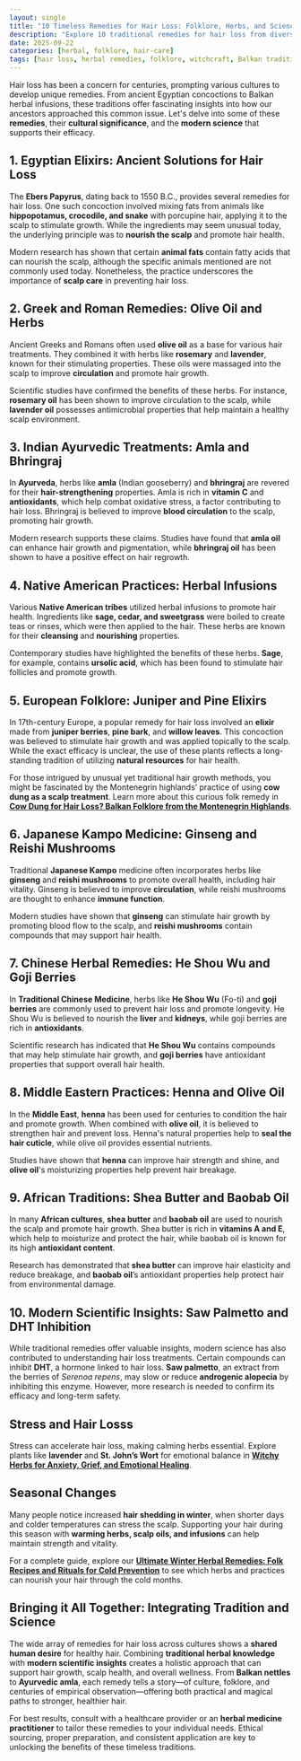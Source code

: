 ```yaml
---
layout: single
title: "10 Timeless Remedies for Hair Loss: Folklore, Herbs, and Science"
description: "Explore 10 traditional remedies for hair loss from diverse cultures, blending folklore, herbal traditions, and modern scientific insights."
date: 2025-09-22
categories: [herbal, folklore, hair-care]
tags: [hair loss, herbal remedies, folklore, witchcraft, Balkan traditions, WildWitchHerbs]
---
```


Hair loss has been a concern for centuries, prompting various cultures to develop unique remedies. From ancient Egyptian concoctions to Balkan herbal infusions, these traditions offer fascinating insights into how our ancestors approached this common issue. Let's delve into some of these **remedies**, their **cultural significance**, and the **modern science** that supports their efficacy.

## 1. Egyptian Elixirs: Ancient Solutions for Hair Loss

The **Ebers Papyrus**, dating back to 1550 B.C., provides several remedies for hair loss. One such concoction involved mixing fats from animals like **hippopotamus, crocodile, and snake** with porcupine hair, applying it to the scalp to stimulate growth. While the ingredients may seem unusual today, the underlying principle was to **nourish the scalp** and promote hair health.

Modern research has shown that certain **animal fats** contain fatty acids that can nourish the scalp, although the specific animals mentioned are not commonly used today. Nonetheless, the practice underscores the importance of **scalp care** in preventing hair loss.

## 2. Greek and Roman Remedies: Olive Oil and Herbs

Ancient Greeks and Romans often used **olive oil** as a base for various hair treatments. They combined it with herbs like **rosemary** and **lavender**, known for their stimulating properties. These oils were massaged into the scalp to improve **circulation** and promote hair growth.

Scientific studies have confirmed the benefits of these herbs. For instance, **rosemary oil** has been shown to improve circulation to the scalp, while **lavender oil** possesses antimicrobial properties that help maintain a healthy scalp environment.

## 3. Indian Ayurvedic Treatments: Amla and Bhringraj

In **Ayurveda**, herbs like **amla** (Indian gooseberry) and **bhringraj** are revered for their **hair-strengthening** properties. Amla is rich in **vitamin C** and **antioxidants**, which help combat oxidative stress, a factor contributing to hair loss. Bhringraj is believed to improve **blood circulation** to the scalp, promoting hair growth.

Modern research supports these claims. Studies have found that **amla oil** can enhance hair growth and pigmentation, while **bhringraj oil** has been shown to have a positive effect on hair regrowth.

## 4. Native American Practices: Herbal Infusions

Various **Native American tribes** utilized herbal infusions to promote hair health. Ingredients like **sage, cedar, and sweetgrass** were boiled to create teas or rinses, which were then applied to the hair. These herbs are known for their **cleansing** and **nourishing** properties.

Contemporary studies have highlighted the benefits of these herbs. **Sage**, for example, contains **ursolic acid**, which has been found to stimulate hair follicles and promote growth.

## 5. European Folklore: Juniper and Pine Elixirs

In 17th-century Europe, a popular remedy for hair loss involved an **elixir** made from **juniper berries**, **pine bark**, and **willow leaves**. This concoction was believed to stimulate hair growth and was applied topically to the scalp. While the exact efficacy is unclear, the use of these plants reflects a long-standing tradition of utilizing **natural resources** for hair health.

For those intrigued by unusual yet traditional hair growth methods, you might be fascinated by the Montenegrin highlands’ practice of using **cow dung as a scalp treatment**. Learn more about this curious folk remedy in [**Cow Dung for Hair Loss? Balkan Folklore from the Montenegrin Highlands**](/cow-dung-hair-loss/).

## 6. Japanese Kampo Medicine: Ginseng and Reishi Mushrooms

Traditional **Japanese Kampo** medicine often incorporates herbs like **ginseng** and **reishi mushrooms** to promote overall health, including hair vitality. Ginseng is believed to improve **circulation**, while reishi mushrooms are thought to enhance **immune function**.

Modern studies have shown that **ginseng** can stimulate hair growth by promoting blood flow to the scalp, and **reishi mushrooms** contain compounds that may support hair health.

## 7. Chinese Herbal Remedies: He Shou Wu and Goji Berries

In **Traditional Chinese Medicine**, herbs like **He Shou Wu** (Fo-ti) and **goji berries** are commonly used to prevent hair loss and promote longevity. He Shou Wu is believed to nourish the **liver** and **kidneys**, while goji berries are rich in **antioxidants**.

Scientific research has indicated that **He Shou Wu** contains compounds that may help stimulate hair growth, and **goji berries** have antioxidant properties that support overall hair health.

## 8. Middle Eastern Practices: Henna and Olive Oil

In the **Middle East**, **henna** has been used for centuries to condition the hair and promote growth. When combined with **olive oil**, it is believed to strengthen hair and prevent loss. Henna's natural properties help to **seal the hair cuticle**, while olive oil provides essential nutrients.

Studies have shown that **henna** can improve hair strength and shine, and **olive oil**'s moisturizing properties help prevent hair breakage.

## 9. African Traditions: Shea Butter and Baobab Oil

In many **African cultures**, **shea butter** and **baobab oil** are used to nourish the scalp and promote hair growth. Shea butter is rich in **vitamins A and E**, which help to moisturize and protect the hair, while baobab oil is known for its high **antioxidant content**.

Research has demonstrated that **shea butter** can improve hair elasticity and reduce breakage, and **baobab oil**’s antioxidant properties help protect hair from environmental damage.

## 10. Modern Scientific Insights: Saw Palmetto and DHT Inhibition

While traditional remedies offer valuable insights, modern science has also contributed to understanding hair loss treatments. Certain compounds can inhibit **DHT**, a hormone linked to hair loss. **Saw palmetto**, an extract from the berries of *Serenoa repens*, may slow or reduce **androgenic alopecia** by inhibiting this enzyme. However, more research is needed to confirm its efficacy and long-term safety.

## Stress and Hair Losss

Stress can accelerate hair loss, making calming herbs essential. Explore plants like **lavender** and **St. John’s Wort** for emotional balance in [**Witchy Herbs for Anxiety, Grief, and Emotional Healing**](/witchy-herbs-anxiety-grief-emotional-healing/).

## Seasonal Changes 

Many people notice increased **hair shedding in winter**, when shorter days and colder temperatures can stress the scalp. Supporting your hair during this season with **warming herbs, scalp oils, and infusions** can help maintain strength and vitality. 

For a complete guide, explore our [**Ultimate Winter Herbal Remedies: Folk Recipes and Rituals for Cold Prevention**](/winter-herbal-remedies-cold-prevention/) to see which herbs and practices can nourish your hair through the cold months.


## Bringing it All Together: Integrating Tradition and Science

The wide array of remedies for hair loss across cultures shows a **shared human desire** for healthy hair. Combining **traditional herbal knowledge** with **modern scientific insights** creates a holistic approach that can support hair growth, scalp health, and overall wellness. From **Balkan nettles** to **Ayurvedic amla**, each remedy tells a story—of culture, folklore, and centuries of empirical observation—offering both practical and magical paths to stronger, healthier hair.

For best results, consult with a healthcare provider or an **herbal medicine practitioner** to tailor these remedies to your individual needs. Ethical sourcing, proper preparation, and consistent application are key to unlocking the benefits of these timeless traditions.

